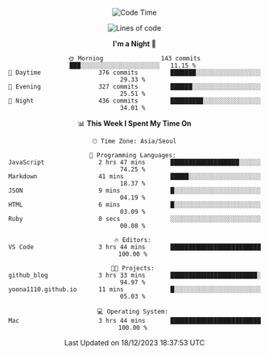 <div align=center>
 
<!--START_SECTION:waka-->
![Code Time](http://img.shields.io/badge/Code%20Time-395%20hrs%2027%20mins-blue)

![Lines of code](https://img.shields.io/badge/From%20Hello%20World%20I%27ve%20Written-3.2%20million%20lines%20of%20code-blue)

**I'm a Night 🦉** 

```text
🌞 Morning                143 commits         ███░░░░░░░░░░░░░░░░░░░░░░   11.15 % 
🌆 Daytime                376 commits         ███████░░░░░░░░░░░░░░░░░░   29.33 % 
🌃 Evening                327 commits         ██████░░░░░░░░░░░░░░░░░░░   25.51 % 
🌙 Night                  436 commits         █████████░░░░░░░░░░░░░░░░   34.01 % 
```


📊 **This Week I Spent My Time On** 

```text
🕑︎ Time Zone: Asia/Seoul

💬 Programming Languages: 
JavaScript               2 hrs 47 mins       ███████████████████░░░░░░   74.25 % 
Markdown                 41 mins             █████░░░░░░░░░░░░░░░░░░░░   18.37 % 
JSON                     9 mins              █░░░░░░░░░░░░░░░░░░░░░░░░   04.19 % 
HTML                     6 mins              █░░░░░░░░░░░░░░░░░░░░░░░░   03.09 % 
Ruby                     0 secs              ░░░░░░░░░░░░░░░░░░░░░░░░░   00.08 % 

🔥 Editors: 
VS Code                  3 hrs 44 mins       █████████████████████████   100.00 % 

🐱‍💻 Projects: 
github_blog              3 hrs 33 mins       ████████████████████████░   94.97 % 
yoona1110.github.io      11 mins             █░░░░░░░░░░░░░░░░░░░░░░░░   05.03 % 

💻 Operating System: 
Mac                      3 hrs 44 mins       █████████████████████████   100.00 % 
```


 Last Updated on 18/12/2023 18:37:53 UTC
<!--END_SECTION:waka-->
 </div>
